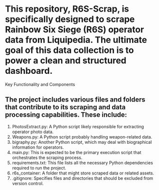 # This repository, R6S-Scrap, is specifically designed to scrape Rainbow Six Siege (R6S) operator data from Liquipedia. The ultimate goal of this data collection is to power a clean and structured dashboard.
Key Functionality and Components

## The project includes various files and folders that contribute to its scraping and data processing capabilities. These include:
1. PhotosExtract.py: A Python script likely responsible for extracting operator photo data.
2. Weapons.py: A Python script probably handling weapon-related data.
3. bigraphy.py: Another Python script, which may deal with biographical information for operators.
4. main.py: This is expected to be the primary execution script that orchestrates the scraping process.
5. requirements.txt: This file lists all the necessary Python dependencies required to run the project.
6. r6s_container: A folder that might store scraped data or related assets.
7. .gitignore: Specifies files and directories that should be excluded from version control.

